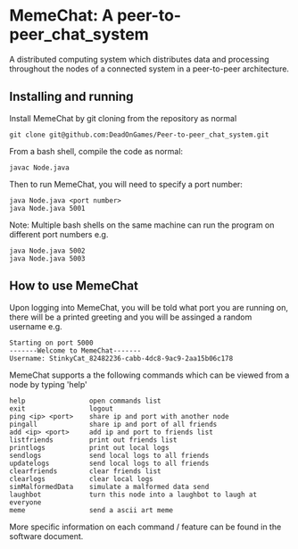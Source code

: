 # MemeChat: A peer-to-peer_chat_system
A distributed computing system which distributes data and processing throughout the nodes of a connected system in a peer-to-peer architecture.

## Installing and running

Install MemeChat by git cloning from the repository as normal
```
git clone git@github.com:DeadOnGames/Peer-to-peer_chat_system.git
```

From a bash shell, compile the code as normal:
```
javac Node.java
```
Then to run MemeChat, you will need to specify a port number:
```
java Node.java <port number>
java Node.java 5001
```

Note: Multiple bash shells on the same machine can run the program on different port numbers e.g.
```
java Node.java 5002
java Node.java 5003
```
## How to use MemeChat
Upon logging into MemeChat, you will be told what port you are running on, there will be a printed greeting and you will be assinged a random username e.g.
```
Starting on port 5000
-------Welcome to MemeChat-------
Username: StinkyCat_82482236-cabb-4dc8-9ac9-2aa15b06c178
```
MemeChat supports a the following commands which can be viewed from a node by typing 'help'
```
help                open commands list
exit                logout
ping <ip> <port>    share ip and port with another node
pingall             share ip and port of all friends
add <ip> <port>     add ip and port to friends list
listfriends 	    print out friends list
printlogs     	    print out local logs
sendlogs     	    send local logs to all friends
updatelogs     	    send local logs to all friends
clearfriends        clear friends list
clearlogs     	    clear local logs
simMalformedData    simulate a malformed data send
laughbot            turn this node into a laughbot to laugh at everyone
meme                send a ascii art meme
```
More specific information on each command / feature can be found in the software document.
